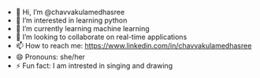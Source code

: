 - 👋 Hi, I’m @chavvakulamedhasree
- 👀 I’m interested in learning python
- 🌱 I’m currently learning machine learning
- 💞️ I’m looking to collaborate on real-time applications
- 📫 How to reach me: https://www.linkedin.com/in/chavvakulamedhasree
- 😄 Pronouns: she/her
- ⚡ Fun fact: I am intrested in singing and drawing

<!---
chavvakulamedhasree/chavvakulamedhasree is a ✨ special ✨ repository because its `README.md` (this file) appears on your GitHub profile.
You can click the Preview link to take a look at your changes.
--->
